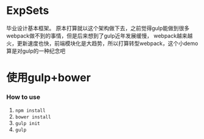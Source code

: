 # ExpSets
毕业设计基本框架。
原本打算就以这个架构做下去，之前觉得gulp能做到很多webpack做不到的事情，但是后来想到了gulp近年发展缓慢，
webpack越来越火，更新速度也快，前端模块化是大趋势，所以打算转型webpack，这个小demo算是对gulp的一种纪念吧
# 使用gulp+bower
### How to use
1. `npm install`
2. `bower install`
3. `gulp init`
4. `gulp`
